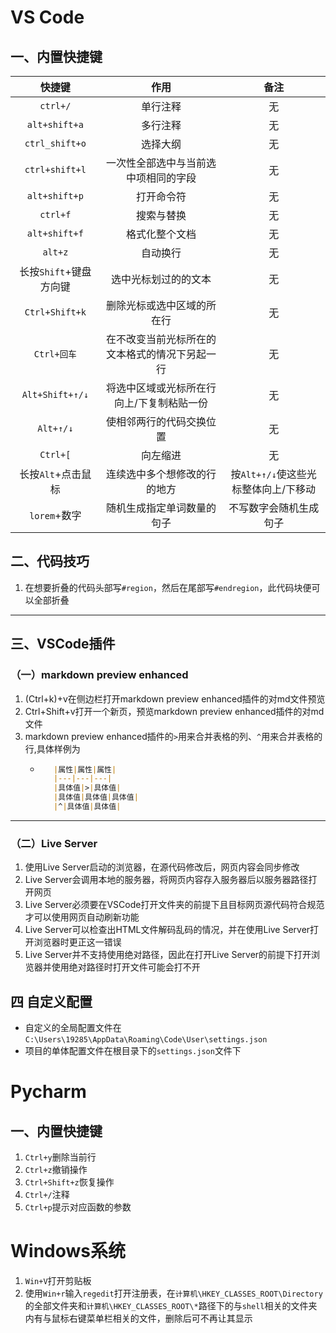 # VS Code

## 一、内置快捷键

|快捷键|作用|备注|
|:---:|:---:|:---:|
|`ctrl+/`|单行注释|无|
|`alt+shift+a`|多行注释|无|
|`ctrl_shift+o`|选择大纲|无|
|`ctrl+shift+l`|一次性全部选中与当前选中项相同的字段|无|
|`alt+shift+p`|打开命令符|无|
|`ctrl+f`|搜索与替换|无|
|`alt+shift+f`|格式化整个文档|无|
|`alt+z`|自动换行|无|
|长按`Shift`+键盘方向键|选中光标划过的的文本|无|
|`Ctrl+Shift+k`|删除光标或选中区域的所在行|无|
|`Ctrl+回车`|在不改变当前光标所在的文本格式的情况下另起一行|无|
|`Alt+Shift+↑/↓`|将选中区域或光标所在行向上/下复制粘贴一份|无|
|`Alt+↑/↓`|使相邻两行的代码交换位置|无|
|`Ctrl+[`|向左缩进|无|
|长按`Alt`+点击鼠标|连续选中多个想修改的行的地方|按`Alt+↑/↓`使这些光标整体向上/下移动|
|`lorem`+数字|随机生成指定单词数量的句子|不写数字会随机生成句子|

## 二、代码技巧

1. 在想要折叠的代码头部写`#region`，然后在尾部写`#endregion`，此代码块便可以全部折叠

---

## 三、VSCode插件

### （一）markdown preview enhanced
1. (Ctrl+k)+v在侧边栏打开markdown preview enhanced插件的对md文件预览 
2. Ctrl+Shift+v打开一个新页，预览markdown preview enhanced插件的对md文件
3. markdown preview enhanced插件的`>`用来合并表格的列、`^`用来合并表格的行,具体样例为
   + ~~~markdown
        |属性|属性|属性|
        |---|---|---|
        |具体值|>|具体值|
        |具体值|具体值|具体值|
        |^|具体值|具体值|
     ~~~

---

### （二）Live Server

1. 使用Live Server启动的浏览器，在源代码修改后，网页内容会同步修改
2. Live Server会调用本地的服务器，将网页内容存入服务器后以服务器路径打开网页
3. Live Server必须要在VSCode打开文件夹的前提下且目标网页源代码符合规范才可以使用网页自动刷新功能
4. Live Server可以检查出HTML文件解码乱码的情况，并在使用Live Server打开浏览器时更正这一错误
5. Live Server并不支持使用绝对路径，因此在打开Live Server的前提下打开浏览器并使用绝对路径时打开文件可能会打不开

## 四 自定义配置

+ 自定义的全局配置文件在`C:\Users\19285\AppData\Roaming\Code\User\settings.json`
+ 项目的单体配置文件在根目录下的`settings.json`文件下




# Pycharm

## 一、内置快捷键

1. `Ctrl+y`删除当前行
2. `Ctrl+z`撤销操作
3. `Ctrl+Shift+z`恢复操作
4. `Ctrl+/`注释
5. `Ctrl+p`提示对应函数的参数

# Windows系统

1. `Win+V`打开剪贴板
2. 使用`Win+r`输入`regedit`打开注册表，在`计算机\HKEY_CLASSES_ROOT\Directory`的全部文件夹和`计算机\HKEY_CLASSES_ROOT\*`路径下的与`shell`相关的文件夹内有与鼠标右键菜单栏相关的文件，删除后可不再让其显示

